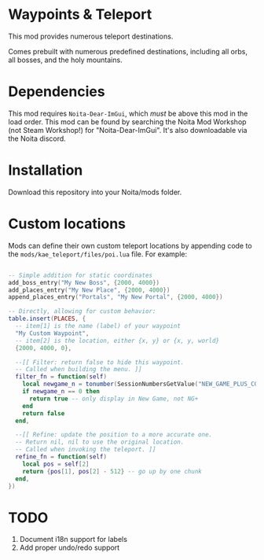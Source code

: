 # Waypoints & Teleport

This mod provides numerous teleport destinations.

Comes prebuilt with numerous predefined destinations, including all orbs, all bosses, and the holy mountains.

# Dependencies

This mod requires `Noita-Dear-ImGui`, which _must_ be above this mod in the load order. This mod can be found by searching the Noita Mod Workshop (not Steam Workshop!) for "Noita-Dear-ImGui". It's also downloadable via the Noita discord.

# Installation

Download this repository into your Noita/mods folder.

# Custom locations

Mods can define their own custom teleport locations by appending code to the `mods/kae_teleport/files/poi.lua` file. For example:

```lua

-- Simple addition for static coordinates
add_boss_entry("My New Boss", {2000, 4000})
add_places_entry("My New Place", {2000, 4000})
append_places_entry("Portals", "My New Portal", {2000, 4000})

-- Directly, allowing for custom behavior:
table.insert(PLACES, {
  -- item[1] is the name (label) of your waypoint
  "My Custom Waypoint",
  -- item[2] is the location, either {x, y} or {x, y, world}
  {2000, 4000, 0},

  --[[ Filter: return false to hide this waypoint.
  -- Called when building the menu. ]]
  filter_fn = function(self)
    local newgame_n = tonumber(SessionNumbersGetValue("NEW_GAME_PLUS_COUNT"))
    if newgame_n == 0 then
      return true -- only display in New Game, not NG+
    end
    return false
  end,

  --[[ Refine: update the position to a more accurate one.
  -- Return nil, nil to use the original location.
  -- Called when invoking the teleport. ]]
  refine_fn = function(self)
    local pos = self[2]
    return {pos[1], pos[2] - 512} -- go up by one chunk
  end,
})
```

# TODO

1. Document i18n support for labels
2. Add proper undo/redo support


